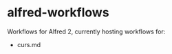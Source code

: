 alfred-workflows
================

Workflows for Alfred 2, currently hosting workflows for:

* curs.md
